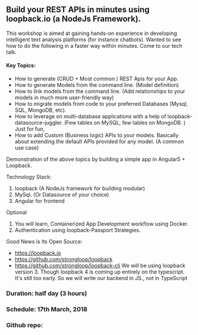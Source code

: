 ## Build your REST APIs in minutes using loopback.io (a NodeJs Framework).

This workshop is aimed at gaining hands-on experience in developing intelligent text analysis platforms (for instance chatbots). 
Wanted to see how to do the following in a faster way within minutes. Come to our tech talk.

#### Key Topics:
- How to generate (CRUD + Most common ) REST Apis for your App.
- How to generate Models from the command line. (Model definition)
- How to link models from the command line. (Add relationships to your models in much more user-friendly way)
- How to migrate models from code to your preferred Databases (Mysql, SQL, MongoDB, etc).
- How to leverage on multi-database applications with a help of loopback-datasource-juggler. (Few tables on MySQL, few tables on MongoDB. ) Just for fun,
- How to add Custom (Business logic) APIs to your models. Basically about extending the default APIs provided for any model. (A common use case)

Demonstration of the above topics by building a simple app in Angular5 + Loopback.

Technology Stack: 
1. loopback (A NodeJs framework for building modular)
2. MySql. (Or Datasource of your choice)
3. Angular for frontend

Optional
1. You will learn, Containerized App Development workflow using Docker. 
2. Authentication using loopback-Passport Strategies.

Good News is Its Open Source:
- https://loopback.io
- https://github.com/strongloop/loopback
- https://github.com/strongloop/loopback-cli
We will be using loopback version 3.
Though loopback 4 is coming up entirely on the typescript. It's still too early. So we will write our backend in JS., not in TypeScript

### Duration: half day (3 hours)
### Schedule: 17th March, 2018

### Github repo: <TBA>